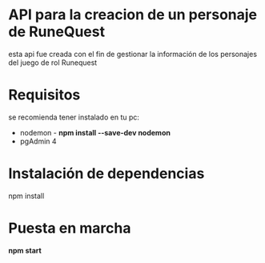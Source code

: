 # API para la creacion de un personaje de RuneQuest
esta api fue creada con el fin de gestionar la información de los personajes del juego de rol Runequest

# Requisitos
se recomienda tener instalado en tu pc:
  * nodemon - **npm install --save-dev nodemon**
  * pgAdmin 4

# Instalación de dependencias
npm install

# Puesta en marcha
**npm start**


